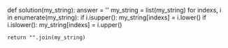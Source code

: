 def solution(my_string):
    answer = ''
    my_string = list(my_string)
    for indexs, i in enumerate(my_string):
        if i.isupper():
            my_string[indexs] = i.lower()
        if i.islower():
            my_string[indexs] = i.upper()
            
    return "".join(my_string)